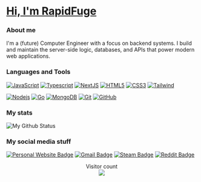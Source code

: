  # <a href="https://github.com/rapidfuge">Hi, I'm RapidFuge</a>
### About me
I'm a (future) Computer Engineer with a focus on backend systems. I build and maintain the server-side logic, databases, and APIs that power modern web applications.

### Languages and Tools
[![JavaScript](https://img.shields.io/badge/-JavaScript-black?style=flat-square&logo=javascript&link=https://github.com/rapidfuge)](https://github.com/rapidfuge) 
[![Typescript](https://img.shields.io/badge/-TypeScript-black?style=flat-square&logo=typescript&link=https://github.com/rapidfuge)](https://github.com/rapidfuge) 
[![NextJS](https://img.shields.io/badge/-NextJS-black?style=flat-square&logo=nextdotjs&link=https://github.com/rapidfuge)](https://github.com/rapidfuge)
[![HTML5](https://img.shields.io/badge/-HTML5-E34F26?style=flat-square&logo=html5&logoColor=white&link=https://github.com/rapidfuge)](https://github.com/rapidfuge) 
[![CSS3](https://img.shields.io/badge/-CSS3-1572B6?style=flat-square&logo=css3&link=https://github.com/rapidfuge)](https://github.com/rapidfuge) 
[![Tailwind](https://img.shields.io/badge/-Tailwind-14b8a6?style=flat-square&logo=tailwindcss&link=https://github.com/rapidfuge)](https://github.com/rapidfuge)

[![Nodejs](https://img.shields.io/badge/-Nodejs-black?style=flat-square&logo=Node.js&link=https://github.com/rapidfuge)](https://github.com/rapidfuge)
[![Go](https://img.shields.io/badge/-Go-black?style=flat-square&logo=go&link=https://github.com/rapidfuge)](https://github.com/rapidfuge)
[![MongoDB](https://img.shields.io/badge/-MongoDB-black?style=flat-square&logo=mongodb&link=https://github.com/rapidfuge)](https://github.com/rapidfuge)
[![Git](https://img.shields.io/badge/-Git-black?style=flat-square&logo=git&link=https://github.com/rapidfuge)](https://github.com/rapidfuge) 
[![GitHub](https://img.shields.io/badge/-GitHub-181717?style=flat-square&logo=github&link=https://github.com/rapidfuge)](https://github.com/rapidfuge)

### My stats
![My Github Status](https://github-readme-stats.vercel.app/api?username=RapidFuge&show_icons=true&hide_border=true&theme=github_dark)

### My social media stuff
[![Personal Website Badge](https://img.shields.io/website-up-down-green-red/https/fuge.dev?style=flat-square)](https://fuge.dev)
[![Gmail Badge](https://img.shields.io/badge/-rapidfugegt1@gmail.com-c14438?style=flat-square&logo=Gmail&logoColor=white&link=mailto:rapidfugegt1@gmail.com)](mailto:rapidfugegt1@gmail.com)
[![Steam Badge](https://img.shields.io/badge/Steam-000000?logo=steam&logoColor=white&link=https://steamcommunity.com/id/rapidfuge?style=flat-square)](https://steamcommunity.com/id/rapidfuge/)
[![Reddit Badge](https://aleen42.github.io/badges/src/reddit.svg)](https://www.reddit.com/user/RapidFuge)

<p align="center"> 
  Visitor count<br>
  <img src="https://profile-counter.glitch.me/rapidfuge/count.svg" />
</p>

